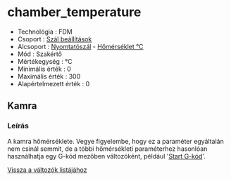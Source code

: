 # chamber\_temperature

* Technológia : FDM
* Csoport : [Szál beállítások](../../konfig/filament_settings.md)
* Alcsoport : [Nyomtatószál](../../konfig/filament_settings.md#nyomtatoszal-filament) - [Hőmérséklet °C](../../konfig/filament_settings.md#homerseklet)
* Mód : Szakértő
* Mértékegység : °C
* Minimális érték :  0
* Maximális érték :  300
* Alapértelmezett érték : 0

## Kamra

### Leírás

A kamra hőmérséklete. Vegye figyelembe, hogy ez a paraméter egyáltalán nem csinál semmit, de a többi hőmérsékleti paraméterhez hasonlóan használhatja egy G-kód mezőben változóként, például '[Start G-kód](start_gcode.md)'.

[Vissza a változók listájához](./)

